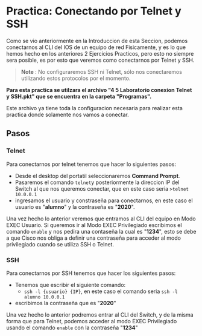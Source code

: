 # Practica: Conectando por Telnet y SSH

Como se vio anteriormente en la Introduccion de esta Seccion, podemos conectarnos al CLI del IOS de un equipo de red Fisicamente, y es lo que hemos hecho en los anteriores 2 Ejercicios Practicos, pero esto no siempre sera posible, es por esto que veremos como conectarnos por Telnet y SSH.

> **Note** : No configuraremos SSH ni Telnet, sólo nos conectaremos utilizando estos protocolos por el momento.

**Para esta practica se utilzara el archivo "4 5 Laboratorio conexion Telnet y SSH.pkt" que se encuentra en la carpeta "Programas".**

Este archivo ya tiene toda la configuracion necesaria para realizar esta practica donde solamente nos vamos a conectar.

## Pasos

### Telnet

Para conectarnos por telnet tenemos que hacer lo siguientes pasos:

* Desde el desktop del portatil seleccionaremos **Command Prompt**.
* Pasaremos el comando ```telnet```y posteriormente la direccion IP del Switch al que nos queremos conectar, que en este caso seria ```>telnet 10.0.0.1```
* ingresamos el usuario y constraseña para conectarnos, en este caso el usuario es "**alumno**" y la contraseña es "**2020**".

Una vez hecho lo anterior veremos que entramos al CLI del equipo en Modo EXEC Usuario. Si queremos ir al Modo EXEC Privilegiado escribimos el comando ```enable``` y nos pedira una contaseña la cual es "**1234**", esto se debe a que Cisco nos obliga a definir una contraseña para acceder al modo privilegiado cuando se utiliza SSH o Telnet.

### SSH

Para conectarnos por SSH tenemos que hacer los siguientes pasos:

* Tenemos que escribir el siguiente comando:
    * ```ssh -l {usuario} {IP}```, en este caso el comando seria ```ssh -l alumno 10.0.0.1```
* escribimos la contraseña que es "**2020**"

Una vez hecho lo anterior podremos entrar al CLI del Switch, y de la misma forma que para Telnet, podemos acceder al modo EXEC Privilegiado usando el comando ```enable``` con la contraseña "**1234**"